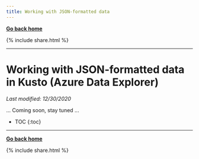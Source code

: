 ```yaml
---
title: Working with JSON-formatted data
---
```

**[Go back home](../index.md)**

{% include  share.html %}

---

# Working with JSON-formatted data in Kusto (Azure Data Explorer)

*Last modified: 12/30/2020*

... Coming soon, stay tuned ...

* TOC
{:toc}

---

**[Go back home](../index.md)**

{% include  share.html %}